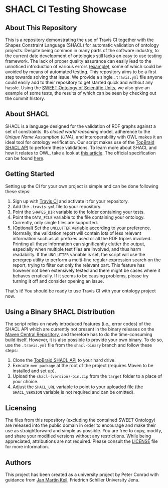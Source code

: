 # SHACL CI Testing Showcase
## About This Repository
This is a repository demonstrating the use of Travis CI together with the Shapes Constraint Language (SHACL) for
automatic validation of ontology projects. Despite being common in many parts of the software industry, to the current
date development of ontologies still lacks an easy to use testing framework. The lack of proper quality assurance can
easily lead to the unnoticed introduction of various errors
[(example)](http://www.semantic-web-journal.net/system/files/swj1825.pdf), some of which could be avoided by means of
automated testing. This repository aims to be a first step towards solving that issue. We provide a single `.travis.yml`
file anyone could easily add to their repository to get started quick and without any hassle. Using the [SWEET Ontology
of Scientific Units](https://github.com/ESIPFed/sweet), we also give an example of some tests, the results of which can
be seen by checking out the commit history.

## About SHACL
SHACL is a language designed for the validation of RDF graphs against a set of constraints. Its *closed world reasoning*
model, adherence to the *Unique Name Assumption (UNA)*, and interoperability with OWL makes it an ideal tool for
ontology verification. Our script makes use of the [TopBraid SHACL API](https://github.com/TopQuadrant/shacl/) to
perform these validations.
To learn more about SHACL and how it relates to OWL, take a look at [this article](http://spinrdf.org/shacl-and-owl.html).
The official specification can be found [here](http://spinrdf.org/shacl-and-owl.html).

## Getting Started
Setting up the CI for your own project is simple and can be done following these steps:
1. Sign up with [Travis CI](https://travis-ci.com/) and activate it for your repository.
1. Add the `.travis.yml` file to your repository.
1. Point the `SHAPES_DIR` variable to the folder containing your tests.
1. Point the `DATA_FILE` variable to the file containing your ontology. Currently, only single files are supported.
1. (Optional) Set the `UNCLUTTER` variable according to your preference. Normally, the validation report will contain
   lots of less relevant information such as all prefixes used or all the RDF triples involved. Printing all these
   information can significantly clutter the output, especially when multiple test files are involved, and thus harm
   readability. If the `UNCLUTTER` variable is set, the script will use the pcregrep utility to perform a multi-line
   regular expression search on the report, trying to filter out only the relevant part. This feature has however not
   been extensively tested and there might be cases where it behaves erratically. If it seems to be causing problems,
   please try turning it off and consider opening an issue.

That's it! You should be ready to use Travis CI with your ontology project now.

## Using a Binary SHACL Distribution
The script relies on newly introduced features (i.e., error codes) of the SHACL API which are currently not present in
the binary releases on the [Maven Central Repository](http://central.maven.org/maven2/org/topbraid/shacl/), and
therefore has to do the time-consuming build itself. However, it is also possible to provide your own binary. To do so,
use the `.travis.yml` file from the `shacl-binary` branch and follow these steps:
1. Clone the [TopBraid SHACL API](https://github.com/TopQuadrant/shacl/) to your hard drive.
1. Execute `mvn package` at the root of the project (requires Maven to be installed and set up).
1. Upload the `shacl-(version)-bin.zip` from the `target` folder to a place of your choice.
1. Adjust the `SHACL_URL` variable to point to your uploaded file (the `SHACL_VERSION` variable is not required and can
   be omitted).

## Licensing
The files from this repository (excluding the contained SWEET Ontology) are released into the public domain in order to
encourage and make their use as straightforward and simple as possible. You are free to copy, modify, and share your
modified versions without any restrictions. While being appreciated, attributions are not required. Please consult the
[LICENSE](https://github.com/p-conrad/shacl-ci-testing/blob/master/LICENSE) file for more information.

## Authors
This project has been created as a university project by Peter Conrad with guidance from [Jan Martin
Keil](https://github.com/jmkeil), Friedrich Schiller University Jena.
